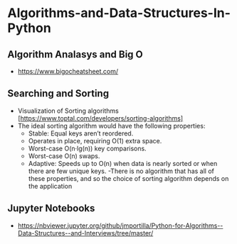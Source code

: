 # Algorithms-and-Data-Structures-In-Python

## Algorithm Analasys and Big O
- https://www.bigocheatsheet.com/


## Searching and Sorting ##
- Visualization of Sorting algorithms [https://www.toptal.com/developers/sorting-algorithms]
- The ideal sorting algorithm would have the following properties:
  - Stable: Equal keys aren’t reordered.
  - Operates in place, requiring O(1) extra space.
  - Worst-case O(n·lg(n)) key comparisons.
  - Worst-case O(n) swaps.
  - Adaptive: Speeds up to O(n) when data is nearly sorted or when there are few unique keys.
-There is no algorithm that has all of these properties, and so the choice of sorting algorithm depends on the application


## Jupyter Notebooks ##
- https://nbviewer.jupyter.org/github/jmportilla/Python-for-Algorithms--Data-Structures--and-Interviews/tree/master/
